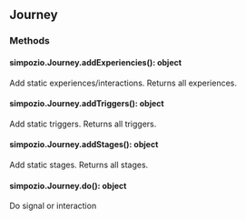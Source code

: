 ## Journey

### Methods

#### simpozio.Journey.addExperiencies(): object
Add static experiences/interactions. Returns all experiences.

#### simpozio.Journey.addTriggers(): object
Add static triggers. Returns all triggers.

#### simpozio.Journey.addStages(): object
Add static stages. Returns all stages.

#### simpozio.Journey.do(): object
Do signal or interaction

